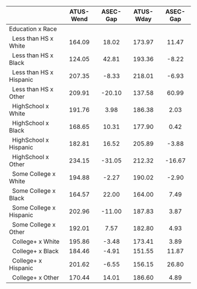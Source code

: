 
|                      |    ATUS-Wend |     ASEC-Gap |    ATUS-Wday |     ASEC-Gap |
| -------------------- | :----------: | :----------: | :----------: | :----------: |
| Education x Race     |              |              |              |              |
| &nbsp;&nbsp;Less than HS x White |       164.09 |        18.02 |       173.97 |        11.47 |
| &nbsp;&nbsp;Less than HS x Black |       124.05 |        42.81 |       193.36 |        -8.22 |
| &nbsp;&nbsp;Less than HS x Hispanic |       207.35 |        -8.33 |       218.01 |        -6.93 |
| &nbsp;&nbsp;Less than HS x Other |       209.91 |       -20.10 |       137.58 |        60.99 |
| &nbsp;&nbsp;HighSchool x White |       191.76 |         3.98 |       186.38 |         2.03 |
| &nbsp;&nbsp;HighSchool x Black |       168.65 |        10.31 |       177.90 |         0.42 |
| &nbsp;&nbsp;HighSchool x Hispanic |       182.81 |        16.52 |       205.89 |        -3.88 |
| &nbsp;&nbsp;HighSchool x Other |       234.15 |       -31.05 |       212.32 |       -16.67 |
| &nbsp;&nbsp;Some College x White |       194.88 |        -2.27 |       190.02 |        -2.90 |
| &nbsp;&nbsp;Some College x Black |       164.57 |        22.00 |       164.00 |         7.49 |
| &nbsp;&nbsp;Some College x Hispanic |       202.96 |       -11.00 |       187.83 |         3.87 |
| &nbsp;&nbsp;Some College x Other |       192.01 |         7.57 |       182.80 |         4.93 |
| &nbsp;&nbsp;College+ x White |       195.86 |        -3.48 |       173.41 |         3.89 |
| &nbsp;&nbsp;College+ x Black |       184.46 |        -4.91 |       151.55 |        11.87 |
| &nbsp;&nbsp;College+ x Hispanic |       201.62 |        -6.55 |       156.15 |        26.80 |
| &nbsp;&nbsp;College+ x Other |       170.44 |        14.01 |       186.60 |         4.89 |

